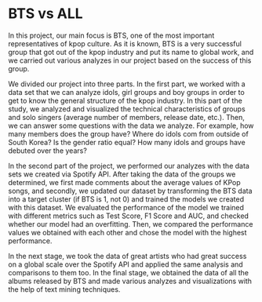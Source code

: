 # BTS vs ALL

In this project, our main focus is BTS, one of the most important representatives of kpop culture. As it is known, BTS is a very successful group that got out of the kpop industry and put its name to global work, and we carried out various analyzes in our project based on the success of this group.

We divided our project into three parts. In the first part, we worked with a data set that we can analyze idols, girl groups and boy groups in order to get to know the general structure of the kpop industry. In this part of the study, we analyzed and visualized the technical characteristics of groups and solo singers (average number of members, release date, etc.). Then,  we can answer some questions with the data we analyze. For example, how many members does the group have? Where do idols com from outside of South Korea? Is the gender ratio equal? How many idols and groups have debuted over the years?

In the second part of the project, we performed our analyzes with the data sets we created via Spotify API.  After taking the data of the groups we determined, we first made comments about the average values of KPop songs, and secondly, we updated our dataset by transforming the BTS  data into a target cluster (if BTS is 1, not 0) and trained the models we created with this dataset. We evaluated the performance of the model we trained with different metrics such as Test Score, F1 Score and AUC, and checked whether our model had an overfitting. Then, we compared the performance values we obtained with each other and chose the model with the highest performance.

In the next stage, we took the data of great artists who had great success on a global scale over the Spotify API and applied the same analysis and comparisons to them too.
In the final stage, we obtained the data of all the albums released by BTS and made various analyzes and visualizations with the help of text mining techniques.

